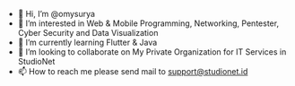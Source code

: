 - 👋 Hi, I’m @omysurya
- 👀 I’m interested in Web & Mobile Programming, Networking, Pentester, Cyber Security and Data Visualization
- 🌱 I’m currently learning Flutter & Java
- 💞️ I’m looking to collaborate on My Private Organization for IT Services in StudioNet
- 📫 How to reach me please send mail to support@studionet.id

<!---
omysurya/omysurya is a ✨ special ✨ repository because its `README.md` (this file) appears on your GitHub profile.
You can click the Preview link to take a look at your changes.
--->
